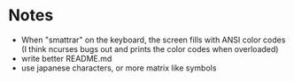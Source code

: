 # Notes
- When "smattrar" on the keyboard, the screen fills with ANSI color codes
  (I think ncurses bugs out and prints the color codes when overloaded)
- write better README.md
- use japanese characters, or more matrix like symbols
